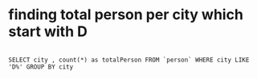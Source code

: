 # finding total person per city which start with D

<pre>
<code>
SELECT city , count(*) as totalPerson FROM `person` WHERE city LIKE 'D%' GROUP BY city
</code>
</pre>